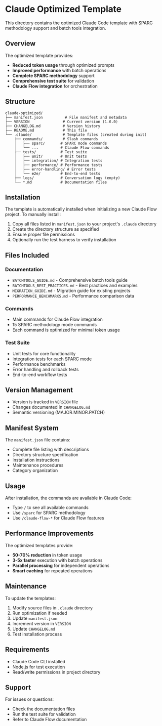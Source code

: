 # Claude Optimized Template

This directory contains the optimized Claude Code template with SPARC methodology support and batch tools integration.

## Overview

The optimized template provides:
- **Reduced token usage** through optimized prompts
- **Improved performance** with batch operations
- **Complete SPARC methodology** support
- **Comprehensive test suite** for validation
- **Claude Flow integration** for orchestration

## Structure

```
claude-optimized/
├── manifest.json          # File manifest and metadata
├── VERSION               # Current version (1.0.0)
├── CHANGELOG.md          # Version history
├── README.md             # This file
└── .claude/              # Template files (created during init)
    ├── commands/         # Slash commands
    │   ├── sparc/       # SPARC mode commands
    │   └── ...          # Claude Flow commands
    ├── tests/           # Test suite
    │   ├── unit/        # Unit tests
    │   ├── integration/ # Integration tests
    │   ├── performance/ # Performance tests
    │   ├── error-handling/ # Error tests
    │   └── e2e/         # End-to-end tests
    ├── logs/            # Conversation logs (empty)
    └── *.md             # Documentation files
```

## Installation

The template is automatically installed when initializing a new Claude Flow project. To manually install:

1. Copy all files listed in `manifest.json` to your project's `.claude` directory
2. Create the directory structure as specified
3. Ensure proper file permissions
4. Optionally run the test harness to verify installation

## Files Included

### Documentation
- `BATCHTOOLS_GUIDE.md` - Comprehensive batch tools guide
- `BATCHTOOLS_BEST_PRACTICES.md` - Best practices and examples
- `MIGRATION_GUIDE.md` - Migration guide for existing projects
- `PERFORMANCE_BENCHMARKS.md` - Performance comparison data

### Commands
- Main commands for Claude Flow integration
- 15 SPARC methodology mode commands
- Each command is optimized for minimal token usage

### Test Suite
- Unit tests for core functionality
- Integration tests for each SPARC mode
- Performance benchmarks
- Error handling and rollback tests
- End-to-end workflow tests

## Version Management

- Version is tracked in `VERSION` file
- Changes documented in `CHANGELOG.md`
- Semantic versioning (MAJOR.MINOR.PATCH)

## Manifest System

The `manifest.json` file contains:
- Complete file listing with descriptions
- Directory structure specification
- Installation instructions
- Maintenance procedures
- Category organization

## Usage

After installation, the commands are available in Claude Code:
- Type `/` to see all available commands
- Use `/sparc` for SPARC methodology
- Use `/claude-flow-*` for Claude Flow features

## Performance Improvements

The optimized templates provide:
- **50-70% reduction** in token usage
- **3-5x faster** execution with batch operations
- **Parallel processing** for independent operations
- **Smart caching** for repeated operations

## Maintenance

To update the templates:
1. Modify source files in `.claude` directory
2. Run optimization if needed
3. Update `manifest.json`
4. Increment version in `VERSION`
5. Update `CHANGELOG.md`
6. Test installation process

## Requirements

- Claude Code CLI installed
- Node.js for test execution
- Read/write permissions in project directory

## Support

For issues or questions:
- Check the documentation files
- Run the test suite for validation
- Refer to Claude Flow documentation
